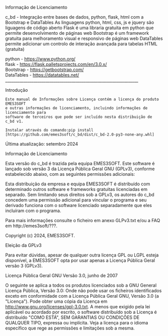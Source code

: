 Informação de Licenciamento

c_bd - Integração entre bases de dados, python, flask, html com a Bootstrap e DataTables
As linguagens python, html, css, js e jquery são liguagens de código aberto
Flask é uma libraria gratuita em python que permite desenvolvimento de páginas web
Bootstrap é um framework gratuita para melhoramento visual e responsivo de páginas web
DataTables permite adicionar um controlo de interação avançada para tabelas HTML (gratuita)

python - https://www.python.org/<br/>
flask - https://flask.palletsprojects.com/en/3.0.x/<br/>
Bootstrap - https://getbootstrap.com/<br/>
DataTables - https://datatables.net/<br/>
     __________________________________________________________________

Introdução

    Este manual de Informações sobre Licença contém a licença do produto EMES3SOFT
    e outras informações de licenciamento, incluindo informações de licenciamento para
    software de terceiros que pode ser incluído nesta distribuição de
    c_bd v1.

    Instalar através do comando:pip install [https://github.com/emes3soft/c_bd/dist/c_bd-2.0-py3-none-any.whl]

   Última atualização: setembro 2024

Informação de Licenciamento

   Esta versão do c_bd é trazida pela equipa EMES3SOFT. Este software é lançado sob
   versão 3 da Licença Pública Geral GNU (GPLv3), conforme estabelecido
   abaixo, com as seguintes permissões adicionais:

   Esta distribuição da empresa e equipa EMES3SOFT  é
   distribuído com determinado outros software e frameworks
   gratuitas licenciadas em separado. Sem limitando seus direitos sob a GPLv3, 
   os autores do c_bd concedem uma permissão adicional para vincular o programa
   e seu derivado funciona com o software licenciado separadamente que eles incluíram
   com o programa.

   Para mais informações consulte o ficheiro em anexo GLPv3.txt
   e/ou a FAQ em http://emes3soft/???.

   Copyright (c) 2024, EMES3SOFT.

Eleição da GPLv3

   Para evitar dúvidas, apesar de qualquer outra licença 
   GPL ou LGPL esteja disponível, a EMES3SOFT opta por
   usar apenas a Licença Pública Geral versão 3 (GPLv3).

Licença Pública Geral GNU Versão 3.0, junho de 2007

   O seguinte se aplica a todos os produtos licenciados sob a GNU General
   Licença Pública, Versão 3.0: Onde não pode usar os ficheiros identificados
   exceto em conformidade com a Licença Pública Geral GNU, Versão
   3.0 (a "Licença"). Pode obter uma cópia da Licença em
   http://www.gnu.org/licenses/gpl-3.0.txt. 
   A menos que exigido pela lei aplicável ou acordado
   por escrito, o software distribuído sob a Licença é distribuído
   "COMO ESTÁ", SEM GARANTIAS OU CONDIÇÕES DE QUALQUER TIPO,
   expressa ou implícita. Veja a licença para o idioma específico
   que rege as permissões e limitações sob a mesma.

